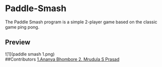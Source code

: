 # Paddle-Smash
The Paddle Smash program is a simple 2-player game based on the classic game ping pong.
## Preview
![1](paddle smash 1.png)
<br>
##Contributors
<a href="https://www.linkedin.com/in/ananya-bhombore-674870245">1.Ananya Bhombore </a>
<a href="https://www.linkedin.com/in/mrudula-s-prassad-24712a16b/">2. Mrudula S Prasad</a>
